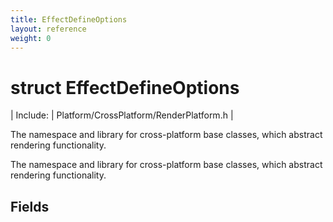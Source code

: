 ```yaml
---
title: EffectDefineOptions
layout: reference
weight: 0
---
```

struct EffectDefineOptions
===

| Include: | Platform/CrossPlatform/RenderPlatform.h |

The namespace and library for cross-platform base classes, which abstract rendering functionality.
  



The namespace and library for cross-platform base classes, which abstract rendering functionality.
  


Fields
---
